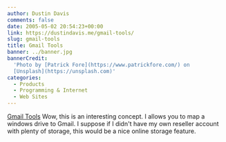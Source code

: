 ```yaml
---
author: Dustin Davis
comments: false
date: 2005-05-02 20:54:23+00:00
link: https://dustindavis.me/gmail-tools/
slug: gmail-tools
title: Gmail Tools
banner: ../banner.jpg
bannerCredit:
  'Photo by [Patrick Fore](https://www.patrickfore.com/) on
  [Unsplash](https://unsplash.com)'
categories:
  - Products
  - Programming & Internet
  - Web Sites
---
```


[Gmail Tools](http://www.gmailtools.com/) Wow, this is an interesting concept. I
allows you to map a windows drive to Gmail. I suppose if I didn't have my own
reseller account with plenty of storage, this would be a nice online storage
feature.
